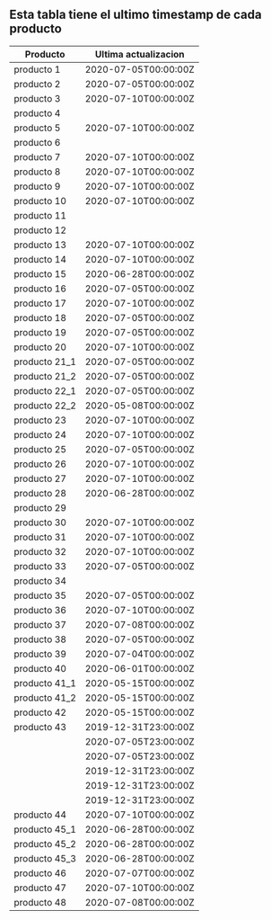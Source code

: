 ## Esta tabla tiene el ultimo timestamp de cada producto
|Producto|Ultima actualizacion |
|------ |------ |
|producto 1|2020-07-05T00:00:00Z|
|producto 2|2020-07-05T00:00:00Z|
|producto 3|2020-07-10T00:00:00Z|
|producto 4|
|producto 5|2020-07-10T00:00:00Z|
|producto 6|
|producto 7|2020-07-10T00:00:00Z|
|producto 8|2020-07-10T00:00:00Z|
|producto 9|2020-07-10T00:00:00Z|
|producto 10|2020-07-10T00:00:00Z|
|producto 11|
|producto 12|
|producto 13|2020-07-10T00:00:00Z|
|producto 14|2020-07-10T00:00:00Z|
|producto 15|2020-06-28T00:00:00Z|
|producto 16|2020-07-05T00:00:00Z|
|producto 17|2020-07-10T00:00:00Z|
|producto 18|2020-07-05T00:00:00Z|
|producto 19|2020-07-05T00:00:00Z|
|producto 20|2020-07-10T00:00:00Z|
|producto 21_1|2020-07-05T00:00:00Z|
|producto 21_2|2020-07-05T00:00:00Z|
|producto 22_1|2020-07-05T00:00:00Z|
|producto 22_2|2020-05-08T00:00:00Z|
|producto 23|2020-07-10T00:00:00Z|
|producto 24|2020-07-10T00:00:00Z|
|producto 25|2020-07-05T00:00:00Z|
|producto 26|2020-07-10T00:00:00Z|
|producto 27|2020-07-10T00:00:00Z|
|producto 28|2020-06-28T00:00:00Z|
|producto 29|
|producto 30|2020-07-10T00:00:00Z|
|producto 31|2020-07-10T00:00:00Z|
|producto 32|2020-07-10T00:00:00Z|
|producto 33|2020-07-05T00:00:00Z|
|producto 34|
|producto 35|2020-07-05T00:00:00Z|
|producto 36|2020-07-10T00:00:00Z|
|producto 37|2020-07-08T00:00:00Z|
|producto 38|2020-07-05T00:00:00Z|
|producto 39|2020-07-04T00:00:00Z|
|producto 40|2020-06-01T00:00:00Z|
|producto 41_1|2020-05-15T00:00:00Z|
|producto 41_2|2020-05-15T00:00:00Z|
|producto 42|2020-05-15T00:00:00Z|
|producto 43|2019-12-31T23:00:00Z|
| |2020-07-05T23:00:00Z|
| |2020-07-05T23:00:00Z|
| |2019-12-31T23:00:00Z|
| |2019-12-31T23:00:00Z|
| |2019-12-31T23:00:00Z|
|producto 44|2020-07-10T00:00:00Z|
|producto 45_1|2020-06-28T00:00:00Z|
|producto 45_2|2020-06-28T00:00:00Z|
|producto 45_3|2020-06-28T00:00:00Z|
|producto 46|2020-07-07T00:00:00Z|
|producto 47|2020-07-10T00:00:00Z|
|producto 48|2020-07-08T00:00:00Z|

